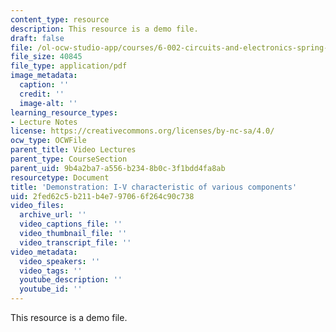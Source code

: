```yaml
---
content_type: resource
description: This resource is a demo file.
draft: false
file: /ol-ocw-studio-app/courses/6-002-circuits-and-electronics-spring-2007/2fed62c5b211b4e797066f264c90c738_demo_01.pdf
file_size: 40845
file_type: application/pdf
image_metadata:
  caption: ''
  credit: ''
  image-alt: ''
learning_resource_types:
- Lecture Notes
license: https://creativecommons.org/licenses/by-nc-sa/4.0/
ocw_type: OCWFile
parent_title: Video Lectures
parent_type: CourseSection
parent_uid: 9b4a2ba7-a556-b234-8b0c-3f1bdd4fa8ab
resourcetype: Document
title: 'Demonstration: I-V characteristic of various components'
uid: 2fed62c5-b211-b4e7-9706-6f264c90c738
video_files:
  archive_url: ''
  video_captions_file: ''
  video_thumbnail_file: ''
  video_transcript_file: ''
video_metadata:
  video_speakers: ''
  video_tags: ''
  youtube_description: ''
  youtube_id: ''
---
```

This resource is a demo file.